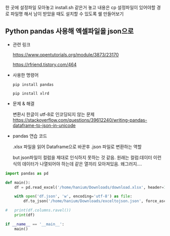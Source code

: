 한 곳에 설정파일 모아놓고
install.sh 같은거 놓고
내용은 cp 설정파일이 있어야할 경로 파일명
해서 남이 받았을 때도 설치할 수 있도록 쉘 만들어보기


## Python pandas 사용해 엑셀파일을 json으로


- 관련 링크

    <https://www.opentutorials.org/module/3873/23170>
    
    <https://rfriend.tistory.com/464>

- 사용한 명령어

    `pip install pandas`
    
    `pip install xlrd`

- 문제 & 해결

    변환시 한글이 utf-8로 인코딩되지 않는 문제
    <https://stackoverflow.com/questions/39612240/writing-pandas-dataframe-to-json-in-unicode>

- pandas 연습 코드

    .xlsx 파일을 읽어 Dataframe으로 바꾼후 .json 파일로 변환하는 역할

    but json파일이 컬럼을 제대로 인식하지 못하는 것 같음. 원래는 컬럼:데이터 이런식의 데이터가 나열되어야 하는데
    같은 열끼리 모아져있음. 왜그러지....
    

```python
import pandas as pd

def main():
	df = pd.read_excel('/home/hanium/Downloads/download.xlsx', header=12)

	with open('df.json', 'w', encoding='utf-8') as file:
		df.to_json('/home/hanium/Downloads/exceltojson.json', force_ascii=False)

#	print(df.columns.ravel())
	print(df)

if __name__ == '__main__':
	main()


```
